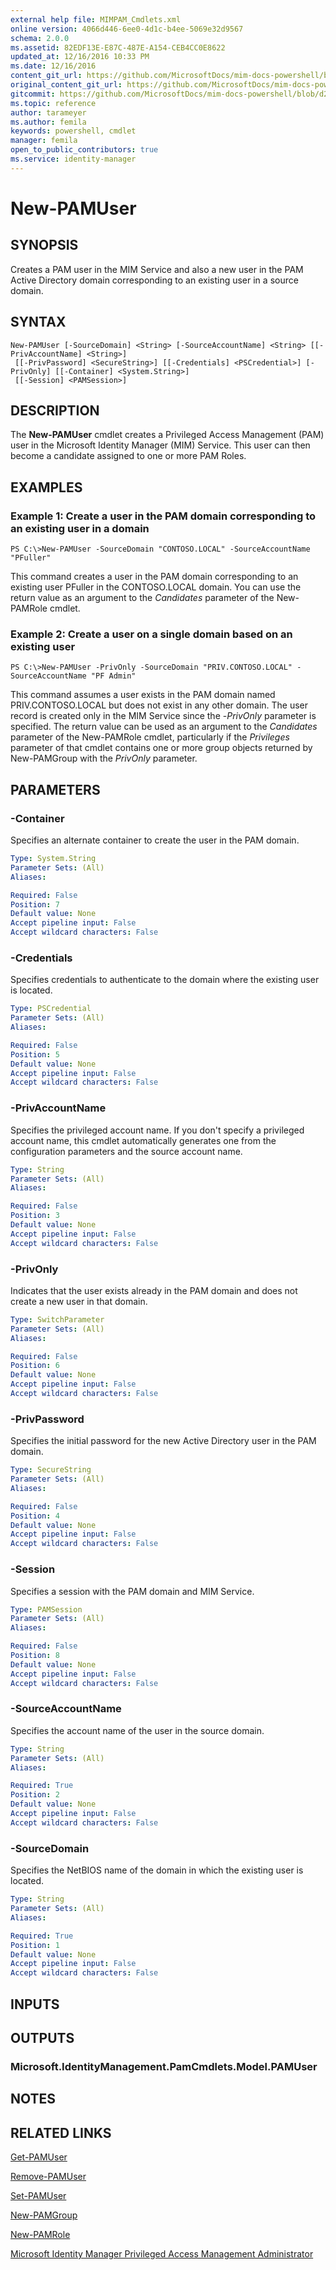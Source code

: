 ```yaml
---
external help file: MIMPAM_Cmdlets.xml
online version: 4066d446-6ee0-4d1c-b4ee-5069e32d9567
schema: 2.0.0
ms.assetid: 82EDF13E-E87C-487E-A154-CEB4CC0E8622
updated_at: 12/16/2016 10:33 PM
ms.date: 12/16/2016
content_git_url: https://github.com/MicrosoftDocs/mim-docs-powershell/blob/master/mim-cmdlets/MicrosoftIdentityManager/vlatest/New-PAMUser.md
original_content_git_url: https://github.com/MicrosoftDocs/mim-docs-powershell/blob/master/mim-cmdlets/MicrosoftIdentityManager/vlatest/New-PAMUser.md
gitcommit: https://github.com/MicrosoftDocs/mim-docs-powershell/blob/d2936ea0bd6215b3aed43b77e4d364e636108a4d/mim-cmdlets/MicrosoftIdentityManager/vlatest/New-PAMUser.md
ms.topic: reference
author: tarameyer
ms.author: femila
keywords: powershell, cmdlet
manager: femila
open_to_public_contributors: true
ms.service: identity-manager
---
```


# New-PAMUser

## SYNOPSIS
Creates a PAM user in the MIM Service and also a new user in the PAM Active Directory domain corresponding to an existing user in a source domain.

## SYNTAX

```
New-PAMUser [-SourceDomain] <String> [-SourceAccountName] <String> [[-PrivAccountName] <String>]
 [[-PrivPassword] <SecureString>] [[-Credentials] <PSCredential>] [-PrivOnly] [[-Container] <System.String>]
 [[-Session] <PAMSession>]
```

## DESCRIPTION
The **New-PAMUser** cmdlet creates a Privileged Access Management (PAM) user in the Microsoft Identity Manager (MIM) Service.
This user can then become a candidate assigned to one or more PAM Roles.

## EXAMPLES

### Example 1: Create a user in the PAM domain corresponding to an existing user in a domain
```
PS C:\>New-PAMUser -SourceDomain "CONTOSO.LOCAL" -SourceAccountName "PFuller"
```

This command creates a user in the PAM domain corresponding to an existing user PFuller in the CONTOSO.LOCAL domain.
You can use the return value as an argument to the *Candidates* parameter of the New-PAMRole cmdlet.

### Example 2: Create a user on a single domain based on an existing user
```
PS C:\>New-PAMUser -PrivOnly -SourceDomain "PRIV.CONTOSO.LOCAL" -SourceAccountName "PF Admin"
```

This command assumes a user exists in the PAM domain named PRIV.CONTOSO.LOCAL but does not exist in any other domain.
The user record is created only in the MIM Service since the -*PrivOnly* parameter is specified.
The return value can be used as an argument to the *Candidates* parameter of the New-PAMRole cmdlet, particularly if the *Privileges* parameter of that cmdlet contains one or more group objects returned by New-PAMGroup with the *PrivOnly* parameter.

## PARAMETERS

### -Container
Specifies an alternate container to create the user in the PAM domain.

```yaml
Type: System.String
Parameter Sets: (All)
Aliases: 

Required: False
Position: 7
Default value: None
Accept pipeline input: False
Accept wildcard characters: False
```

### -Credentials
Specifies credentials to authenticate to the domain where the existing user is located.

```yaml
Type: PSCredential
Parameter Sets: (All)
Aliases: 

Required: False
Position: 5
Default value: None
Accept pipeline input: False
Accept wildcard characters: False
```

### -PrivAccountName
Specifies the privileged account name.
If you don't specify a privileged account name, this cmdlet automatically generates one from the configuration parameters and the source account name.

```yaml
Type: String
Parameter Sets: (All)
Aliases: 

Required: False
Position: 3
Default value: None
Accept pipeline input: False
Accept wildcard characters: False
```

### -PrivOnly
Indicates that the user exists already in the PAM domain and does not create a new user in that domain.

```yaml
Type: SwitchParameter
Parameter Sets: (All)
Aliases: 

Required: False
Position: 6
Default value: None
Accept pipeline input: False
Accept wildcard characters: False
```

### -PrivPassword
Specifies the initial password for the new Active Directory user in the PAM domain.

```yaml
Type: SecureString
Parameter Sets: (All)
Aliases: 

Required: False
Position: 4
Default value: None
Accept pipeline input: False
Accept wildcard characters: False
```

### -Session
Specifies a session with the PAM domain and MIM Service.

```yaml
Type: PAMSession
Parameter Sets: (All)
Aliases: 

Required: False
Position: 8
Default value: None
Accept pipeline input: False
Accept wildcard characters: False
```

### -SourceAccountName
Specifies the account name of the user in the source domain.

```yaml
Type: String
Parameter Sets: (All)
Aliases: 

Required: True
Position: 2
Default value: None
Accept pipeline input: False
Accept wildcard characters: False
```

### -SourceDomain
Specifies the NetBIOS name of the domain in which the existing user is located.

```yaml
Type: String
Parameter Sets: (All)
Aliases: 

Required: True
Position: 1
Default value: None
Accept pipeline input: False
Accept wildcard characters: False
```

## INPUTS

## OUTPUTS

### Microsoft.IdentityManagement.PamCmdlets.Model.PAMUser

## NOTES

## RELATED LINKS

[Get-PAMUser](xref:MicrosoftIdentityManager/vlatest/Get-PAMUser.md)

[Remove-PAMUser](xref:MicrosoftIdentityManager/vlatest/Remove-PAMUser.md)

[Set-PAMUser](xref:MicrosoftIdentityManager/vlatest/Set-PAMUser.md)

[New-PAMGroup](xref:MicrosoftIdentityManager/vlatest/New-PAMGroup.md)

[New-PAMRole](xref:MicrosoftIdentityManager/vlatest/New-PAMRole.md)

[Microsoft Identity Manager Privileged Access Management Administrator](xref:MicrosoftIdentityManager/vlatest/MIMPAM.md)


